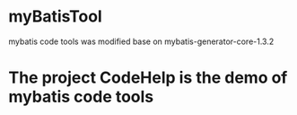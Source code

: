 # myBatisTool
mybatis code tools was modified base on mybatis-generator-core-1.3.2
# The project CodeHelp is the demo of mybatis code tools

